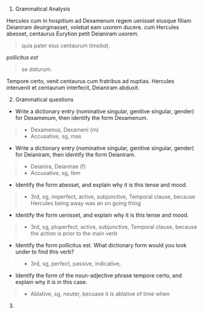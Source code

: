 1. Grammatical Analysis

Hercules cum in hospitium ad Dexamenum regem uenisset eiusque filiam Deianiram deuirginasset, volebat eam uxorem ducere. cum Hercules abesset, centaurus Eurytion petit Deianiram uxorem. 
> quia pater eius centaurum *timebat*, 

*pollicitus est*

> se *daturum*.

Tempore certo, venit centaurus cum fratribus ad nuptias. Hercules interuenit et centaurum interfecit, Deianiram abduxit.

2. Grammatical questions

- Write a dictionary entry (nominative singular, genitive singular, gender) for Dexamenum, then identify the form Dexamenum.
> - Dexamenus, Dexameni (m)
> - Accusative, sg, mas
- Write a dictionary entry (nominative singular, genitive singular, gender) for Deianiram, then identify the form Deianiram.
> - Deianira, Deianirae (f)
> - Accusative, sg, fem
- Identify the form abesset, and explain why it is this tense and mood. 
> - 3rd, sg, imperfect, active, subjunctive, Temporal clause, because Hercules being away was an on going thing
- Identify the form uenisset, and explain why it is this tense and mood.
> - 3rd, sg, pluperfect, active, subjunctive, Temporal clause, because the action is prior to the main verb
- Identify the form pollicitus est. What dictionary form would you look under to find this verb?
> - 3rd, sg, perfect, passive, indicative, 
- Identify the form of the noun-adjective phrase tempore certo, and explain why it is in this case.
> - Ablative, sg, neuter, becuase it is ablative of time when

3. 

